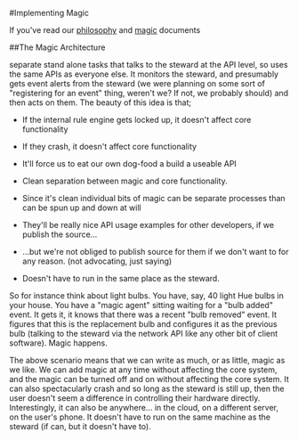 #Implementing Magic

If you've read our [philosophy](../../01_Philosophy.md) and [magic](../../02_Magic.md) documents 

##The Magic Architecture

separate stand alone tasks that talks to the steward at the API level, so uses the same APIs as everyone else. It monitors the steward, and presumably gets event alerts from the steward (we were planning on some sort of "registering for an event" thing, weren't we? If not, we probably should) and then acts on them. The beauty of this idea is that;

* If the internal rule engine gets locked up, it doesn't affect core functionality

* If they crash, it doesn't affect core functionality

* It'll force us to eat our own dog-food a build a useable API

* Clean separation between magic and core functionality.

* Since it's clean individual bits of magic can be separate processes than can be spun up and down at will

* They'll be really nice API usage examples for other developers, if we publish the source…

* …but we're not obliged to publish source for them if we don't want to for any reason. (not advocating, just saying)

* Doesn't have to run in the same place as the steward.

So for instance think about light bulbs. You have, say, 40 light Hue bulbs in your house. You have a "magic agent" sitting waiting for a "bulb added" event. It gets it, it knows that there was a recent "bulb removed" event. It figures that this is the replacement bulb and configures it as the previous bulb (talking to the steward via the network API like any other bit of client software). Magic happens.

The above scenario means that we can write as much, or as little, magic as we like. We can add magic at any time without affecting the core system, and the magic can be turned off and on without affecting the core system. It can also spectacularly crash and so long as the steward is still up, then the user doesn't seem a difference in controlling their hardware directly. Interestingly, it can also be anywhere… in the cloud, on a different server, on the user's phone. It doesn't have to run on the same machine as the steward (if can, but it doesn't have to).